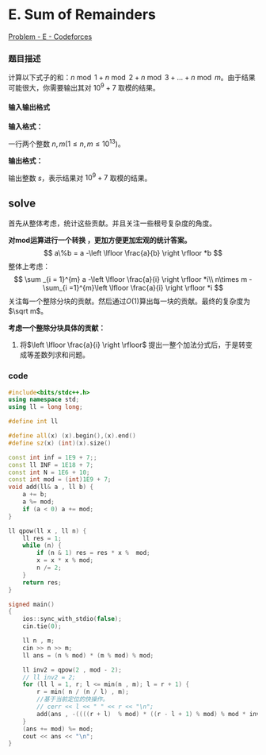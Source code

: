 

# E. Sum of Remainders

[Problem - E - Codeforces](https://codeforces.com/contest/616/problem/E)

### 题目描述

计算以下式子的和：$n \bmod 1 + n \bmod 2 + n \bmod 3 + \dots + n \bmod m$。由于结果可能很大，你需要输出其对 $10^9+7$ 取模的结果。

#### 输入输出格式

**输入格式：**

一行两个整数 $n,m(1 \leq n,m \leq 10^{13})$。

**输出格式：**

输出整数 $s$，表示结果对 $10^9+7$ 取模的结果。

## solve

首先从整体考虑，统计这些贡献。并且关注一些根号复杂度的角度。

**对mod运算进行一个转换 ，更加方便更加宏观的统计答案。**
$$
a\%b = a -\left \lfloor \frac{a}{b} \right \rfloor *b
$$
整体上考虑：
$$
\sum _{i = 1}^{m} a -\left \lfloor \frac{a}{i} \right \rfloor *i\\
n\times m - \sum_{i =1}^{m}\left \lfloor \frac{a}{i} \right \rfloor *i
$$
关注每一个整除分块的贡献。然后通过$O(1)$算出每一块的贡献。最终的复杂度为$\sqrt m$。

**考虑一个整除分块具体的贡献：**

1. 将$\left \lfloor \frac{a}{i} \right \rfloor$ 提出一整个加法分式后，于是转变成等差数列求和问题。

### code

```cpp
#include<bits/stdc++.h>
using namespace std;
using ll = long long;

#define int ll

#define all(x) (x).begin(),(x).end()
#define sz(x) (int)(x).size()

const int inf = 1E9 + 7;;
const ll INF = 1E18 + 7;
const int N = 1E6 + 10;
const int mod = (int)1E9 + 7;
void add(ll& a , ll b) {
    a += b;
    a %= mod;
    if (a < 0) a += mod;
}

ll qpow(ll x , ll n) {
    ll res = 1;
    while (n) {
        if (n & 1) res = res * x %  mod;
        x = x * x % mod;
        n /= 2;
    }
    return res;
}

signed main()
{
    ios::sync_with_stdio(false);
    cin.tie(0);

    ll n , m;
    cin >> n >> m;
    ll ans = (n % mod) * (m % mod) % mod;

    ll inv2 = qpow(2 , mod - 2);
    // ll inv2 = 2;
    for (ll l = 1, r; l <= min(n , m); l = r + 1) {
        r = min( n / (n / l) , m);
        //基于当前定位的快操作。
        // cerr << l << " " << r << "\n";
        add(ans , -((((r + l)  % mod) * ((r - l + 1) % mod) % mod * inv2) % mod * (n / l)) % mod);
    }
    (ans += mod) %= mod;
    cout << ans << "\n";
}
```





